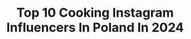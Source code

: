 ---
title: Top 10 Cooking Instagram Influencers In Poland In 2024
description: >-
  Find top cooking Instagram influencers in Poland in 2024. Most popular hashtags: #polishgirl #instagood #food #smile.
platform: Instagram
hits: 254
text_top: See the best Instagram profiles on inBeat.
text_bottom: Our search engine holds 254 Instagram influencers like this in Poland for you to connect with.
profiles:
  - username: "alisatsitseronova"
    fullname: >-
      Alisa Tsitseronova
    bio: >-
      Dancer, Choreographer | Vegan for the animals🌱 📍Tallinn, Estonia Booking&collabs: alisatsitseronova@gmail.com @vegaliciousfoods cooking account👩🏻‍🍳
    location: "Poland"
    followers: 122619
    engagement: 337
    commentsToLikes: 0.012918
    id: ck0vvexfoou220i19st6jqnry
    verified: false
    hashtags: "#alisaandjoseph, #choreography, #alisatsitseronova, #jlo"
  - username: "paulaa_fitness"
    fullname: >-
      Paulaa - Paulina Śmietanka
    bio: >-
      🤸🏼‍♀️ fit lover & 👩🏼‍🍳 cooking lover @sklep.sfd ambasador ➡️ -10% PAULAA_FITNESS 📍Warszawa
    location: "Poland"
    followers: 35010
    engagement: 262
    commentsToLikes: 0.029148
    id: ck0udjrolj9670i191a6spd0s
    verified: false
    hashtags: "#smile, #foodie, #polishgirl, #jednoporcjowe"
  - username: "agabrady"
    fullname: >-
      ᴀ ɢ ᴀ | ʙ ʀ ᴀ ᴅ ʏ
    bio: >-
      Certified Personal Trainer 📖 Passionate about nutrition 🍇 Plant-based cooking and recipes🥕🍓🍏🥑 Flexible dieting 🥗🍕🥑 Redhead from IRE🇮🇪 + PL🇵🇱 Married💍
    location: "Poland"
    followers: 9861
    engagement: 196
    commentsToLikes: 0.042422
    id: ckapa1wrfudvp0i78bn14aqmo
    verified: false
    hashtags: "#notanadd, #gingers, #polskamodelka, #dublingirl"
  - username: "monika_mielnicka_official"
    fullname: >-
      Monika Mielnicka
    bio: >-
      20y 🤍 Acting🎬/dubbing🗣/cooking👩‍🍳/sport🏃‍♀️/psychology🧠 BP/Warsaw
    location: "Poland"
    followers: 31058
    engagement: 1079
    commentsToLikes: 0.019657
    id: ck8t2rspu0h6u0j78h9lr11fn
    verified: false
    hashtags: "#soon, #christmas, #memories, #mjakmi"
  - username: "_kaarolllinaaa_"
    fullname: >-
      Karolina
    bio: >-
      🔸🇵🇱 🔸Lifestyle 🔸🐾 Shih Tzu 🐶 🔸Love Cooking 😍 ➡➡ @all_passion_in_cooking 🍽 🔸Travel🌍 🔸Healthy lifestyle🚴‍♀️
    location: "Poland"
    followers: 8056
    engagement: 586
    commentsToLikes: 0.038123
    id: ck8t3mv7c3rka0j78v91tavag
    verified: false
    hashtags: "#littledog, #beauty, #shihtzu, #instaphoto"
  - username: "aleksandra_szwed"
    fullname: >-
      Aleksandra Szwed / SaleMonster
    bio: >-
      🎭Actress / 🎙Singer / 👩🏽‍💼 TV Host / ⭐️MA in cultural studies / 📚Bookoholic / 🧑🏽‍🍳 Cooking amateur /
    location: "Poland"
    followers: 89189
    engagement: 242
    commentsToLikes: 0.015585
    id: ck0vzr446ahs30i19tv0l0r47
    verified: false
    hashtags: "#toniejestpostsponsorowany, #photoby, #szwedmaluje, #piese"
  - username: "diamond_girl_2468"
    fullname: >-
      ♡+♡=♥²💎➳🎥🌹𝔬𝔣𝔣𝔦𝔠𝔦𝔞𝔩۵_۵𝔪𝔞𝔩𝔦𝔫𝔞™🌹👑
    bio: >-
      ♡+♡=♥² 𝖇ą𝖉ź 𝖙𝖆𝖐𝖆, 𝖆𝖇𝖞 𝖎𝖓𝖓𝖊 𝖐𝖔𝖇𝖎𝖊𝖙𝖞 ż𝖆ł𝖔𝖜𝖆ł𝖞, ż𝖊 𝖓𝖎𝖊 𝖘ą 𝕿𝖔𝖇ą❣️Model📸Kinga🙋‍♀️20yo🤩fashion(lifestyle)👑Poland(Dębica)loving travel🛩cooking lover🍲
    location: "Poland"
    followers: 10836
    engagement: 561
    commentsToLikes: 0.026977
    id: ck9wfjwkmp5u60j78sid3bgdi
    verified: false
    hashtags: "#instagood, #polskadziewczyna, #photography, #polishmodel"
  - username: "jik_thawinee"
    fullname: >-
      แม่ว่าดี cooking🍳
    bio: >-
      🤘My family diary ✉ 🍳Cooking for my little Nara/Nami and husband 🎥YT :แม่ว่าดี chanel 🌐FB: แม่ว่าดี Contact : DM สั่งหน้ากากผ้า คลิก👇
    location: "Poland"
    followers: 14606
    engagement: 120
    commentsToLikes: 0.104477
    id: ck5pv32gyfvty0i110hb8fc9r
    verified: false
    hashtags: "#foodforbaby, #maewadeecooking, #mylittlenara, #kidfoodidea"
  - username: "kocikowa_gotuje"
    fullname: >-
      Agnieszka Kocik
    bio: >-
      Gotowanie to moja pasja, w kuchni odpoczywam i ładuje akumulatory 😊 Cooking is my life. Baking is my passion. ❤ 🥞🥐🥩🌯🍕🍭🍰 I'm from Poland
    location: "Poland"
    followers: 44883
    engagement: 336
    commentsToLikes: 0.023137
    id: ck8t6i32ndpwc0j78r8aylgez
    verified: false
    hashtags: "#photooftheday, #patisserie, #omg, #delicious"
  - username: "tadeusz_muller"
    fullname: >-
      Tadeusz Müller
    bio: >-
      ♻️Coffee with soy milk please! 🫑 •Host of cooking programme Miasto W Słoiku i Z Gruntu Zdrowo 🍆🔪🍅Youtube •Mng:ewaskolarus@gmail.com📞 601165553‬
    location: "Poland"
    followers: 22437
    engagement: 442
    commentsToLikes: 0.024923
    id: ck5zx1wl176s60i14htfc812u
    verified: false
    hashtags: "#summer, #love, #lanzarote, #jagoda"
---